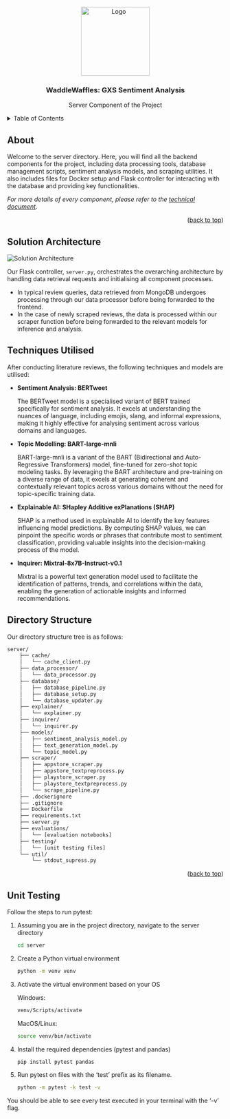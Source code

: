 <a name="readme-top"></a>

<!-- PROJECT LOGO -->
<div align="center">
  <img src="https://gcdnb.pbrd.co/images/qwArMpfpYMA0.png?o=1" alt="Logo" width="160">

  <h3 align="center">WaddleWaffles: GXS Sentiment Analysis</h3>
  <p align="center">
    Server Component of the Project
  </p>
</div>



<!-- TABLE OF CONTENTS -->
<details>
  <summary>Table of Contents</summary>
  <ol>
    <li><a href="#about">About</a></li>
    <li><a href="#solution-architecture">Solution Architecture</a></li>
    <li><a href="#techniques-utilised">Techniques Utilised</a></li>
    <li><a href="#directory-structure">Directory Structure</a></li>
    <li><a href="#unit-testing">Unit Testing</a></li>
  </ol>
</details>



<!-- ABOUT -->
## About

Welcome to the server directory. Here, you will find all the backend components for the project, including data processing tools, database management scripts, sentiment analysis models, and scraping utilities. It also includes files for Docker setup and Flask controller for interacting with the database and providing key functionalities.

_For more details of every component, please refer to the [technical document](https://drive.google.com/file/d/1hGMBpKIKP1wSXKwrT1CE1gMuME0qlIZN/view?usp=sharing)._

<p align="right">(<a href="#readme-top">back to top</a>)</p>



<!-- SOLUTION ARCHITECTURE -->
## Solution Architecture
![Solution Architecture][solution-architecture]

Our Flask controller, `server.py`, orchestrates the overarching architecture by handling data retrieval requests and initialising all component processes.

- In typical review queries, data retrieved from MongoDB undergoes processing through our data processor before being forwarded to the frontend.
- In the case of newly scraped reviews, the data is processed within our scraper function before being forwarded to the relevant models for inference and analysis.

<!-- TECHNIQUES UTILISED -->
## Techniques Utilised

After conducting literature reviews, the following techniques and models are utilised:

- **Sentiment Analysis: BERTweet**

  The BERTweet model is a specialised variant of BERT trained specifically for sentiment analysis. It excels at understanding the nuances of language, including emojis, slang, and informal expressions, making it highly effective for analysing sentiment across various domains and languages.

- **Topic Modelling: BART-large-mnli**

  BART-large-mnli is a variant of the BART (Bidirectional and Auto-Regressive Transformers) model, fine-tuned for zero-shot topic modeling tasks. By leveraging the BART architecture and pre-training on a diverse range of data, it excels at generating coherent and contextually relevant topics across various domains without the need for topic-specific training data. 

- **Explainable AI: SHapley Additive exPlanations (SHAP)**

  SHAP is a method used in explainable AI to identify the key features influencing model predictions. By computing SHAP values, we can pinpoint the specific words or phrases that contribute most to sentiment classification, providing valuable insights into the decision-making process of the model.

- **Inquirer: Mixtral-8x7B-Instruct-v0.1**

  Mixtral is a powerful text generation model used to facilitate the identification of patterns, trends, and correlations within the data, enabling the generation of actionable insights and informed recommendations.


<!-- DIRECTORY STRUCTURE -->
## Directory Structure

Our directory structure tree is as follows:

```sh
server/
    ├── cache/
    │   └── cache_client.py
    ├── data_processor/
    │   └── data_processor.py
    ├── database/
    │   ├── database_pipeline.py
    │   ├── database_setup.py
    │   └── database_updater.py
    ├── explainer/
    │   └── explainer.py
    ├── inquirer/
    │   └── inquirer.py
    ├── models/
    │   ├── sentiment_analysis_model.py
    │   ├── text_generation_model.py
    │   └── topic_model.py
    ├── scraper/
    │   ├── appstore_scraper.py
    │   ├── appstore_textpreprocess.py
    │   ├── playstore_scraper.py
    │   ├── playstore_textpreprocess.py
    │   └── scrape_pipeline.py
    ├── .dockerignore
    ├── .gitignore
    ├── Dockerfile
    ├── requirements.txt
    ├── server.py
    ├── evaluations/
    │   └── [evaluation notebooks]
    ├── testing/
    │   └── [unit testing files]
    └── util/
        └── stdout_supress.py
```

<p align="right">(<a href="#readme-top">back to top</a>)</p>


<!-- UNIT TESTING -->
## Unit Testing

Follow the steps to run pytest:

1) Assuming you are in the project directory, navigate to the server directory
    ```sh
    cd server
    ```

2) Create a Python virtual environment
    ```sh
    python -m venv venv
    ```

2) Activate the virtual environment based on your OS

    Windows:
    ```sh
    venv/Scripts/activate
    ```

    MacOS/Linux:
    ```sh
    source venv/bin/activate
    ```

2) Install the required dependencies (pytest and pandas)
    ```sh
    pip install pytest pandas
    ```

2) Run pytest on files with the ‘test’ prefix as its filename.

    ```sh
    python -m pytest -k test -v
    ```

You should be able to see every test executed in your terminal with the ‘-v’ flag.


<!-- MARKDOWN LINKS & IMAGES -->
[solution-architecture]: https://gcdnb.pbrd.co/images/sAPX7qQfxJJi.png?o=1
